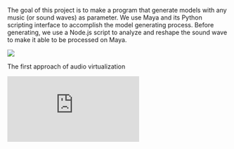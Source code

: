 The goal of this project is to make a program that generate models with any music (or sound waves) as parameter. We use Maya and its Python scripting interface to accomplish the model generating process. Before generating, we use a Node.js script to analyze and reshape the sound wave to make it able to be processed on Maya.

![](/images/image31.png)

The first approach of audio virtualization
<iframe class="youtube" src="https://www.youtube.com/embed/IG7YbZ7mZO4 " frameborder="0" allow="accelerometer; autoplay; encrypted-media; gyroscope; picture-in-picture" allowfullscreen></iframe>